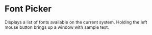# Font Picker

Displays a list of fonts available on the current system.
Holding the left mouse button brings up a window with sample text.